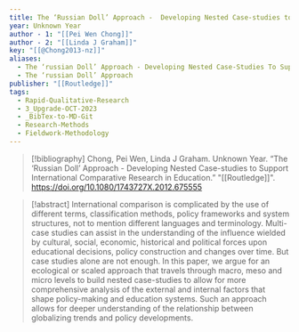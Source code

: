 ```yaml
---
title: The ‘Russian Doll’ Approach -  Developing Nested Case-studies to Support International Comparative Research in Education
year: Unknown Year
author - 1: "[[Pei Wen Chong]]"
author - 2: "[[Linda J Graham]]"
key: "[[@Chong2013-nz]]"
aliases:
  - The ‘russian Doll’ Approach - Developing Nested Case-Studies To Support International Comparative Research In Education
  - The ‘russian Doll’ Approach
publisher: "[[Routledge]]"
tags:
  - Rapid-Qualitative-Research
  - 3_Upgrade-OCT-2023
  - _BibTex-to-MD-Git
  - Research-Methods
  - Fieldwork-Methodology
---
```


> [!bibliography]
> Chong, Pei Wen, Linda J Graham. Unknown Year. “The ‘Russian Doll’ Approach -  Developing Nested Case-studies to Support International Comparative Research in Education.” "[[Routledge]]". https://doi.org/10.1080/1743727X.2012.675555

> [!abstract]
> International comparison is complicated by the use of different terms, classification methods, policy frameworks and system structures, not to mention different languages and terminology. Multi-case studies can assist in the understanding of the influence wielded by cultural, social, economic, historical and political forces upon educational decisions, policy construction and changes over time. But case studies alone are not enough. In this paper, we argue for an ecological or scaled approach that travels through macro, meso and micro levels to build nested case-studies to allow for more comprehensive analysis of the external and internal factors that shape policy-making and education systems. Such an approach allows for deeper understanding of the relationship between globalizing trends and policy developments.